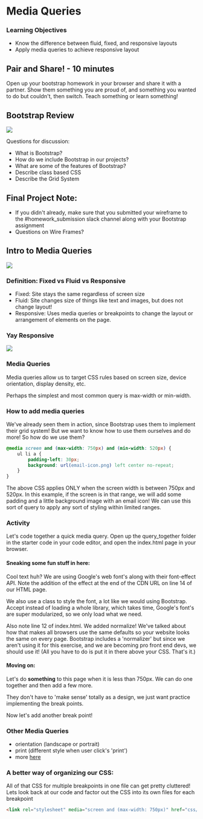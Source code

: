 # Media Queries
### Learning Objectives

* Know the difference between fluid, fixed, and responsive layouts
* Apply media queries to achieve responsive layout

## Pair and Share! - 10 minutes
Open up your bootstrap homework in your browser and share it with a partner. Show them something you are proud of, and something you wanted to do but couldn't, then switch. Teach something or learn something!

## Bootstrap Review

![](http://getbootstrap.com/examples/screenshots/theme.jpg)

Questions for discussion:
- What is Bootstrap?
- How do we include Bootstrap in our projects?
- What are some of the features of Bootstrap?
- Describe class based CSS
- Describe the Grid System

## Final Project Note:
- If you didn't already, make sure that you submitted your wireframe to the #homework_submission slack channel along with your Bootstrap assignment
- Questions on Wire Frames?

## Intro to Media Queries

![](http://www.jonathantneal.com/wp-content/uploads/2013/02/media.png)

### Definition: Fixed vs Fluid vs Responsive
- Fixed: Site stays the same regardless of screen size
- Fluid: Site changes size of things like text and images, but does not change layout!
- Responsive: Uses media queries or breakpoints to change the layout or arrangement of elements on the page.

### Yay Responsive
![](http://i.giphy.com/s2qXK8wAvkHTO.gif)

### Media Queries
Media queries allow us to target CSS rules based on screen size, device orientation,
display density, etc.

Perhaps the simplest and most common query is max-width or min-width.

### How to add media queries

We've already seen them in action, since Bootstrap uses them to implement their grid system!
But we want to know how to use them ourselves and do more! So how do we use them?

```css
@media screen and (max-width: 750px) and (min-width: 520px) {
    ul li a {
        padding-left: 30px;
        background: url(email-icon.png) left center no-repeat;
    }
}
```

The above CSS applies ONLY when the screen width is between 750px and 520px. In this example, if the screen is in that range, we will add some padding and a little background image with an email icon! We can use this sort of query to apply any sort of styling within limited ranges.

### Activity

Let's code together a quick media query. Open up the query_together folder in the starter code in your code editor, and open the index.html page in your browser.

#### Sneaking some fun stuff in here:

Cool text huh? We are using Google's web font's along with their font-effect API. Note the addition of the effect at the end of the CDN URL on line 14 of our HTML page.

We also use a class to style the font, a lot like we would using Bootstrap. Accept instead of loading a whole library, which takes time, Google's font's are super modularized, so we only load what we need.

Also note line 12 of index.html. We added normalize! We've talked about how that makes all browsers use the same defaults so your website looks the same on every page. Bootstrap includes a 'normalizer' but since we aren't using it for this exercise, and we are becoming pro front end devs, we should use it! (All you have to do is put it in there above your CSS. That's it.)

#### Moving on:

Let's do **something** to this page when it is less than 750px. We can do one together and then add a few more.

They don't have to 'make sense' totally as a design, we just want practice implementing the break points.

Now let's add another break point!

### Other Media Queries
- orientation (landscape or portrait)
- print (different style when user click's 'print')
- more [here](https://developer.mozilla.org/en-US/docs/Web/CSS/@media)

### A better way of organizing our CSS:
All of that CSS for multiple breakpoints in one file can get pretty cluttered! Lets look back at our code and factor out the CSS into its own files for each breakpoint

```html
<link rel="stylesheet" media="screen and (max-width: 750px)" href="css/tablet.css" />
```
